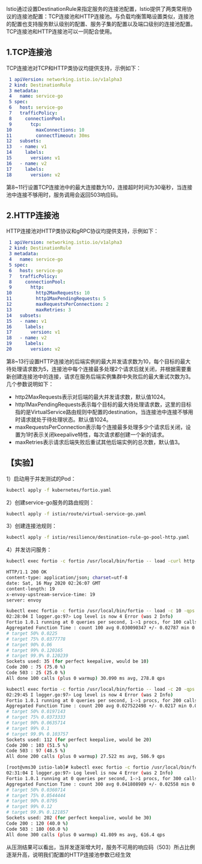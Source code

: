 Istio通过设置DestinationRule来指定服务的连接池配置，Istio提供了两类常用协议的连接池配置：TCP连接池和HTTP连接池。与负载均衡策略设置类似，连接池的配置也支持服务默认级别的配置、服务子集的配置以及端口级别的连接池配置。TCP连接池和HTTP连接池可以一同配合使用。

## 1.TCP连接池
TCP连接池对TCP和HTTP类协议均提供支持，示例如下：

```yaml
 1 apiVersion: networking.istio.io/v1alpha3
 2 kind: DestinationRule
 3 metadata:
 4   name: service-go
 5 spec:
 6   host: service-go
 7   trafficPolicy:
 8     connectionPool:
 9       tcp:
10         maxConnections: 10
11         connectTimeout: 30ms
12   subsets:
13   - name: v1
14     labels:
15       version: v1
16   - name: v2
17     labels:
18       version: v2

```
第8~11行设置TCP连接池中的最大连接数为10，连接超时时间为30毫秒，当连接池中连接不够用时，服务调用会返回503响应码。

## 2.HTTP连接池

HTTP连接池对HTTP类协议和gRPC协议均提供支持，示例如下：

```yaml
 1 apiVersion: networking.istio.io/v1alpha3
 2 kind: DestinationRule
 3 metadata:
 4   name: service-go
 5 spec:
 6   host: service-go
 7   trafficPolicy:
 8     connectionPool:
 9       http:
10         http2MaxRequests: 10
11         http1MaxPendingRequests: 5
12         maxRequestsPerConnection: 2
13         maxRetries: 3
14   subsets:
15   - name: v1
16     labels:
17       version: v1
18   - name: v2
19     labels:
20       version: v2
```

第8~13行设置HTTP连接池的后端实例的最大并发请求数为10，每个目标的最大待处理请求数为5，连接池中每个连接最多处理2个请求后就关闭，并根据需要重新创建连接池中的连接，请求在服务后端实例集群中失败后的最大重试次数为3。几个参数说明如下：

 - http2MaxRequests表示对后端的最大并发请求数，默认值1024。
 -  http1MaxPendingRequests表示每个目标的最大待处理请求数，这里的目标指的是VirtualService路由规则中配置的destination，当连接池中连接不够用时请求就处于待处理状态。默认值1024。
 -  maxRequestsPerConnection表示每个连接最多处理多少个请求后关闭，设置为1时表示关闭keepalive特性，每次请求都创建一个新的请求。
 - maxRetries表示请求后端失败后重试其他后端实例的总次数，默认值3。

## 【实验】

1）启动用于并发测试的Pod：

```bash
kubectl apply -f kubernetes/fortio.yaml
```

2）创建service-go服务的路由规则：

```bash
kubectl apply -f istio/route/virtual-service-go.yaml
```

3）创建连接池规则：

```bash
kubectl apply -f istio/resilience/destination-rule-go-pool-http.yaml
```

4）并发访问服务：

```bash
kubectl exec fortio -c fortio /usr/local/bin/fortio -- load -curl http://service-go/env

HTTP/1.1 200 OK
content-type: application/json; charset=utf-8
date: Sat, 16 May 2020 02:26:07 GMT
content-length: 19
x-envoy-upstream-service-time: 19
server: envoy
```

```bash
kubectl exec fortio -c fortio /usr/local/bin/fortio -- load -c 10 -qps 0 -or http://service-go/env
02:28:04 I logger.go:97> Log level is now 4 Error (was 2 Info)
Fortio 1.0.1 running at 0 queries per second, 1->1 procs, for 100 calls: http://service-go/env
Aggregated Function Time : count 100 avg 0.030090347 +/- 0.02787 min 0.000347932 max 0.120247045 sum 3.00903465
# target 50% 0.0225
# target 75% 0.0377778
# target 90% 0.06
# target 99% 0.120165
# target 99.9% 0.120239
Sockets used: 35 (for perfect keepalive, would be 10)
Code 200 : 75 (75.0 %)
Code 503 : 25 (25.0 %)
All done 100 calls (plus 0 warmup) 30.090 ms avg, 278.8 qps
```

```bash
kubectl exec fortio -c fortio /usr/local/bin/fortio -- load -c 20 -qps 0 -n 200 -loglevel Error http://service-go/env
02:29:45 I logger.go:97> Log level is now 4 Error (was 2 Info)
Fortio 1.0.1 running at 0 queries per second, 1->1 procs, for 200 calls: http://service-go/env
Aggregated Function Time : count 200 avg 0.027522498 +/- 0.0217 min 0.002766911 max 0.10417446 sum 5.50449968
# target 50% 0.0197143
# target 75% 0.0373333
# target 90% 0.0635714
# target 99% 0.1
# target 99.9% 0.103757
Sockets used: 112 (for perfect keepalive, would be 20)
Code 200 : 103 (51.5 %)
Code 503 : 97 (48.5 %)
All done 200 calls (plus 0 warmup) 27.522 ms avg, 586.9 qps

```

```bash
[root@vms30 istio-lab]# kubectl exec fortio -c fortio /usr/local/bin/fortio -- load -c 30 -qps 0 -n 300 -loglevel Error http://service-go/env
02:31:04 I logger.go:97> Log level is now 4 Error (was 2 Info)
Fortio 1.0.1 running at 0 queries per second, 1->1 procs, for 300 calls: http://service-go/env
Aggregated Function Time : count 300 avg 0.041808989 +/- 0.02558 min 0.003526827 max 0.122063562 sum 12.5426966
# target 50% 0.0360714
# target 75% 0.0544444
# target 90% 0.0795
# target 99% 0.12
# target 99.9% 0.121857
Sockets used: 202 (for perfect keepalive, would be 30)
Code 200 : 120 (40.0 %)
Code 503 : 180 (60.0 %)
All done 300 calls (plus 0 warmup) 41.809 ms avg, 616.4 qps

```
从压测结果可以看出，当并发逐渐增大时，服务不可用的响应码（503）所占比例逐渐升高，说明我们配置的HTTP连接池参数已经生效